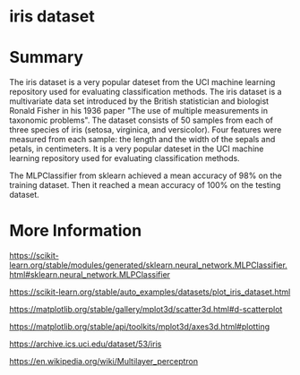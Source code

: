 # iris dataset 

# Summary

The iris dataset is a very popular dateset from the UCI machine learning repository used for evaluating classification methods.
The iris dataset is a multivariate data set introduced by the British statistician and biologist Ronald Fisher in his 1936 paper "The use of multiple measurements in taxonomic problems". The dataset consists of 50 samples from each of three species of iris (setosa, virginica, and versicolor). Four features were measured from each sample: the length and the width of the sepals and petals, in centimeters. It is a very popular dateset in the UCI machine learning repository used for evaluating classification methods.

The MLPClassifier from sklearn achieved a mean accuracy of 98% on the training dataset. Then it reached a mean accuracy of 100% on the testing dataset. 


# More Information

https://scikit-learn.org/stable/modules/generated/sklearn.neural_network.MLPClassifier.html#sklearn.neural_network.MLPClassifier

https://scikit-learn.org/stable/auto_examples/datasets/plot_iris_dataset.html

https://matplotlib.org/stable/gallery/mplot3d/scatter3d.html#d-scatterplot

https://matplotlib.org/stable/api/toolkits/mplot3d/axes3d.html#plotting

https://archive.ics.uci.edu/dataset/53/iris

https://en.wikipedia.org/wiki/Multilayer_perceptron

